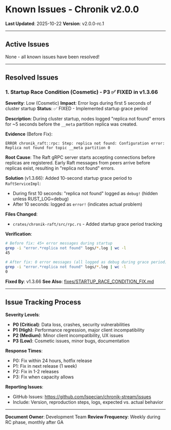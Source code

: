 # Known Issues - Chronik v2.0.0

**Last Updated**: 2025-10-22
**Version**: v2.0.0-rc.1

---

## Active Issues

None - all known issues have been resolved!

---

## Resolved Issues

### 1. Startup Race Condition (Cosmetic) - P3 ✅ FIXED in v1.3.66

**Severity**: Low (Cosmetic)
**Impact**: Error logs during first 5 seconds of cluster startup
**Status**: ✅ FIXED - Implemented startup grace period

**Description**:
During cluster startup, nodes logged "replica not found" errors for ~5 seconds before the `__meta` partition replica was created.

**Evidence** (Before Fix):
```
ERROR chronik_raft::rpc: Step: replica not found: Configuration error:
Replica not found for topic __meta partition 0
```

**Root Cause**:
The Raft gRPC server starts accepting connections before replicas are registered. Early Raft messages from peers arrive before replicas exist, resulting in "replica not found" errors.

**Solution** (v1.3.66):
Added 10-second startup grace period to `RaftServiceImpl`:
- During first 10 seconds: "replica not found" logged as `debug!` (hidden unless RUST_LOG=debug)
- After 10 seconds: logged as `error!` (indicates actual problem)

**Files Changed**:
- `crates/chronik-raft/src/rpc.rs` - Added startup grace period tracking

**Verification**:
```bash
# Before fix: 45+ error messages during startup
grep -i "error.*replica not found" logs/*.log | wc -l
45

# After fix: 0 error messages (all logged as debug during grace period)
grep -i "error.*replica not found" logs/*.log | wc -l
0
```

**Fixed By**: v1.3.66
**See Also**: [fixes/STARTUP_RACE_CONDITION_FIX.md](./fixes/STARTUP_RACE_CONDITION_FIX.md)

---

## Issue Tracking Process

**Severity Levels**:
- **P0 (Critical)**: Data loss, crashes, security vulnerabilities
- **P1 (High)**: Performance regression, major client incompatibility
- **P2 (Medium)**: Minor client incompatibility, UX issues
- **P3 (Low)**: Cosmetic issues, minor bugs, documentation

**Response Times**:
- P0: Fix within 24 hours, hotfix release
- P1: Fix in next release (1 week)
- P2: Fix in 1-2 releases
- P3: Fix when capacity allows

**Reporting Issues**:
- GitHub Issues: https://github.com/lspecian/chronik-stream/issues
- Include: Version, reproduction steps, logs, expected vs. actual behavior

---

**Document Owner**: Development Team
**Review Frequency**: Weekly during RC phase, monthly after GA

